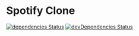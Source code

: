 # Spotify Clone

[![dependencies Status](https://img.shields.io/david/marcobiedermann/spotify-clone.svg)](https://david-dm.org/marcobiedermann/spotify-clone)
[![devDependencies Status](https://img.shields.io/david/dev/marcobiedermann/spotify-clone.svg)](https://david-dm.org/marcobiedermann/spotify-clone?type=dev)
